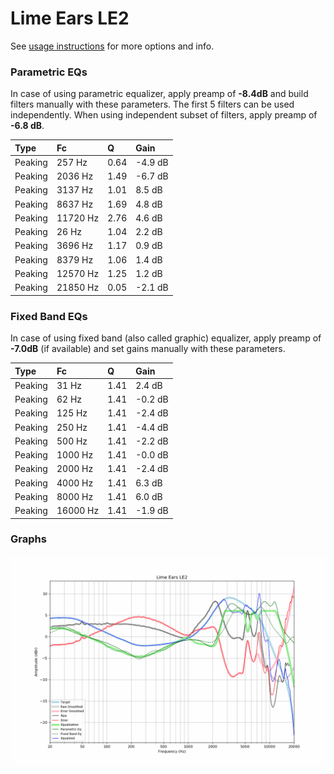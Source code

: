 # Lime Ears LE2
See [usage instructions](https://github.com/jaakkopasanen/AutoEq#usage) for more options and info.

### Parametric EQs
In case of using parametric equalizer, apply preamp of **-8.4dB** and build filters manually
with these parameters. The first 5 filters can be used independently.
When using independent subset of filters, apply preamp of **-6.8 dB**.

| Type    | Fc       |    Q | Gain    |
|:--------|:---------|:-----|:--------|
| Peaking | 257 Hz   | 0.64 | -4.9 dB |
| Peaking | 2036 Hz  | 1.49 | -6.7 dB |
| Peaking | 3137 Hz  | 1.01 | 8.5 dB  |
| Peaking | 8637 Hz  | 1.69 | 4.8 dB  |
| Peaking | 11720 Hz | 2.76 | 4.6 dB  |
| Peaking | 26 Hz    | 1.04 | 2.2 dB  |
| Peaking | 3696 Hz  | 1.17 | 0.9 dB  |
| Peaking | 8379 Hz  | 1.06 | 1.4 dB  |
| Peaking | 12570 Hz | 1.25 | 1.2 dB  |
| Peaking | 21850 Hz | 0.05 | -2.1 dB |

### Fixed Band EQs
In case of using fixed band (also called graphic) equalizer, apply preamp of **-7.0dB**
(if available) and set gains manually with these parameters.

| Type    | Fc       |    Q | Gain    |
|:--------|:---------|:-----|:--------|
| Peaking | 31 Hz    | 1.41 | 2.4 dB  |
| Peaking | 62 Hz    | 1.41 | -0.2 dB |
| Peaking | 125 Hz   | 1.41 | -2.4 dB |
| Peaking | 250 Hz   | 1.41 | -4.4 dB |
| Peaking | 500 Hz   | 1.41 | -2.2 dB |
| Peaking | 1000 Hz  | 1.41 | -0.0 dB |
| Peaking | 2000 Hz  | 1.41 | -2.4 dB |
| Peaking | 4000 Hz  | 1.41 | 6.3 dB  |
| Peaking | 8000 Hz  | 1.41 | 6.0 dB  |
| Peaking | 16000 Hz | 1.41 | -1.9 dB |

### Graphs
![](./Lime%20Ears%20LE2.png)